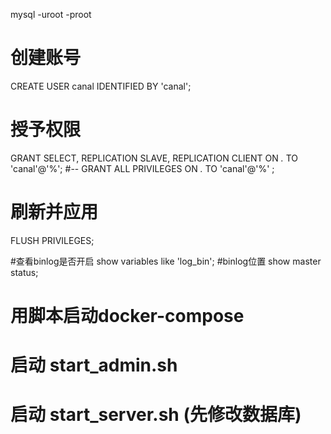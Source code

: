 
mysql -uroot -proot
# 创建账号
CREATE USER canal IDENTIFIED BY 'canal';
# 授予权限
GRANT SELECT, REPLICATION SLAVE, REPLICATION CLIENT ON *.* TO 'canal'@'%';
#-- GRANT ALL PRIVILEGES ON *.* TO 'canal'@'%' ;
# 刷新并应用
FLUSH PRIVILEGES;

#查看binlog是否开启
show variables like 'log_bin';
#binlog位置
show master status;
# 用脚本启动docker-compose
# 启动 start_admin.sh 
# 启动 start_server.sh (先修改数据库)